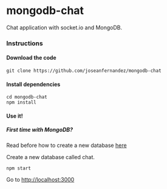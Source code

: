 # mongodb-chat
Chat application with socket.io and MongoDB.

### Instructions

####  Download the code
```console
git clone https://github.com/joseanfernandez/mongodb-chat
```

####  Install dependencies
```console
cd mongodb-chat
npm install
```

#### Use it!
##### First time with MongoDB? 
Read before how to create a new database [here](https://github.com/joseanfernandez/MongoDB)

Create a new database called chat.


```console
npm start
```
Go to [http://localhost:3000](http://localhost:3000)

